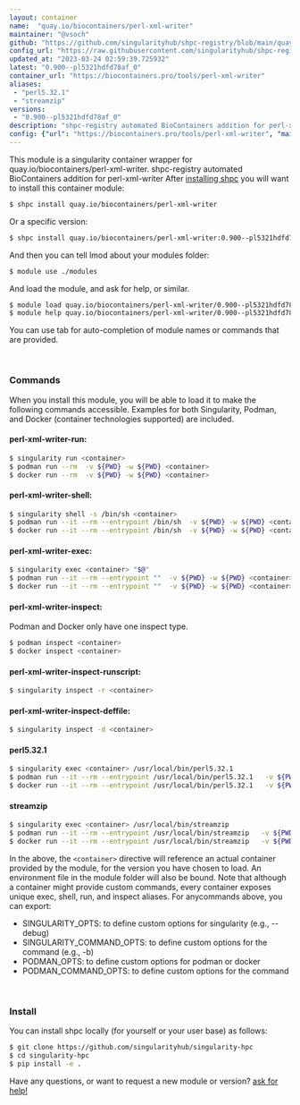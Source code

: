 ```yaml
---
layout: container
name:  "quay.io/biocontainers/perl-xml-writer"
maintainer: "@vsoch"
github: "https://github.com/singularityhub/shpc-registry/blob/main/quay.io/biocontainers/perl-xml-writer/container.yaml"
config_url: "https://raw.githubusercontent.com/singularityhub/shpc-registry/main/quay.io/biocontainers/perl-xml-writer/container.yaml"
updated_at: "2023-03-24 02:59:39.725932"
latest: "0.900--pl5321hdfd78af_0"
container_url: "https://biocontainers.pro/tools/perl-xml-writer"
aliases:
 - "perl5.32.1"
 - "streamzip"
versions:
 - "0.900--pl5321hdfd78af_0"
description: "shpc-registry automated BioContainers addition for perl-xml-writer"
config: {"url": "https://biocontainers.pro/tools/perl-xml-writer", "maintainer": "@vsoch", "description": "shpc-registry automated BioContainers addition for perl-xml-writer", "latest": {"0.900--pl5321hdfd78af_0": "sha256:6ee864b0f39671c0a7c7fbb1d6c1fc356be7ce05a791159bbecd32bdf2e11a5c"}, "tags": {"0.900--pl5321hdfd78af_0": "sha256:6ee864b0f39671c0a7c7fbb1d6c1fc356be7ce05a791159bbecd32bdf2e11a5c"}, "docker": "quay.io/biocontainers/perl-xml-writer", "aliases": {"perl5.32.1": "/usr/local/bin/perl5.32.1", "streamzip": "/usr/local/bin/streamzip"}}
---
```


This module is a singularity container wrapper for quay.io/biocontainers/perl-xml-writer.
shpc-registry automated BioContainers addition for perl-xml-writer
After [installing shpc](#install) you will want to install this container module:


```bash
$ shpc install quay.io/biocontainers/perl-xml-writer
```

Or a specific version:

```bash
$ shpc install quay.io/biocontainers/perl-xml-writer:0.900--pl5321hdfd78af_0
```

And then you can tell lmod about your modules folder:

```bash
$ module use ./modules
```

And load the module, and ask for help, or similar.

```bash
$ module load quay.io/biocontainers/perl-xml-writer/0.900--pl5321hdfd78af_0
$ module help quay.io/biocontainers/perl-xml-writer/0.900--pl5321hdfd78af_0
```

You can use tab for auto-completion of module names or commands that are provided.

<br>

### Commands

When you install this module, you will be able to load it to make the following commands accessible.
Examples for both Singularity, Podman, and Docker (container technologies supported) are included.

#### perl-xml-writer-run:

```bash
$ singularity run <container>
$ podman run --rm  -v ${PWD} -w ${PWD} <container>
$ docker run --rm  -v ${PWD} -w ${PWD} <container>
```

#### perl-xml-writer-shell:

```bash
$ singularity shell -s /bin/sh <container>
$ podman run --it --rm --entrypoint /bin/sh  -v ${PWD} -w ${PWD} <container>
$ docker run --it --rm --entrypoint /bin/sh  -v ${PWD} -w ${PWD} <container>
```

#### perl-xml-writer-exec:

```bash
$ singularity exec <container> "$@"
$ podman run --it --rm --entrypoint ""  -v ${PWD} -w ${PWD} <container> "$@"
$ docker run --it --rm --entrypoint ""  -v ${PWD} -w ${PWD} <container> "$@"
```

#### perl-xml-writer-inspect:

Podman and Docker only have one inspect type.

```bash
$ podman inspect <container>
$ docker inspect <container>
```

#### perl-xml-writer-inspect-runscript:

```bash
$ singularity inspect -r <container>
```

#### perl-xml-writer-inspect-deffile:

```bash
$ singularity inspect -d <container>
```


#### perl5.32.1

```bash
$ singularity exec <container> /usr/local/bin/perl5.32.1
$ podman run --it --rm --entrypoint /usr/local/bin/perl5.32.1   -v ${PWD} -w ${PWD} <container> -c " $@"
$ docker run --it --rm --entrypoint /usr/local/bin/perl5.32.1   -v ${PWD} -w ${PWD} <container> -c " $@"
```


#### streamzip

```bash
$ singularity exec <container> /usr/local/bin/streamzip
$ podman run --it --rm --entrypoint /usr/local/bin/streamzip   -v ${PWD} -w ${PWD} <container> -c " $@"
$ docker run --it --rm --entrypoint /usr/local/bin/streamzip   -v ${PWD} -w ${PWD} <container> -c " $@"
```



In the above, the `<container>` directive will reference an actual container provided
by the module, for the version you have chosen to load. An environment file in the
module folder will also be bound. Note that although a container
might provide custom commands, every container exposes unique exec, shell, run, and
inspect aliases. For anycommands above, you can export:

 - SINGULARITY_OPTS: to define custom options for singularity (e.g., --debug)
 - SINGULARITY_COMMAND_OPTS: to define custom options for the command (e.g., -b)
 - PODMAN_OPTS: to define custom options for podman or docker
 - PODMAN_COMMAND_OPTS: to define custom options for the command

<br>

### Install

You can install shpc locally (for yourself or your user base) as follows:

```bash
$ git clone https://github.com/singularityhub/singularity-hpc
$ cd singularity-hpc
$ pip install -e .
```

Have any questions, or want to request a new module or version? [ask for help!](https://github.com/singularityhub/singularity-hpc/issues)